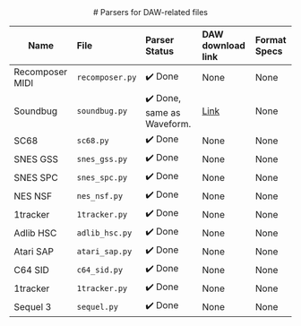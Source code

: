 <div align="center">
# Parsers for DAW-related files
</div>

| Name | File | Parser Status | DAW download link | Format Specs | 
| --- | :--- | :--- | :--- | :--- |
| Recomposer MIDI | ```recomposer.py``` | ✔️ Done | None | None |
| Soundbug | ```soundbug.py``` | ✔️ Done, same as Waveform. | [Link](https://www.soundbug.com/) | None |
| SC68 | ```sc68.py``` | ✔️ Done | None | None |
| SNES GSS | ```snes_gss.py``` | ✔️ Done | None | None |
| SNES SPC | ```snes_spc.py``` | ✔️ Done | None | None |
| NES NSF | ```nes_nsf.py``` | ✔️ Done | None | None |
| 1tracker | ```1tracker.py``` | ✔️ Done | None | None |
| Adlib HSC | ```adlib_hsc.py``` | ✔️ Done | None | None |
| Atari SAP | ```atari_sap.py``` | ✔️ Done | None | None |
| C64 SID | ```c64_sid.py``` | ✔️ Done | None | None |
| 1tracker | ```1tracker.py``` | ✔️ Done | None | None |
| Sequel 3 | ```sequel.py``` | ✔️ Done | None | None |

